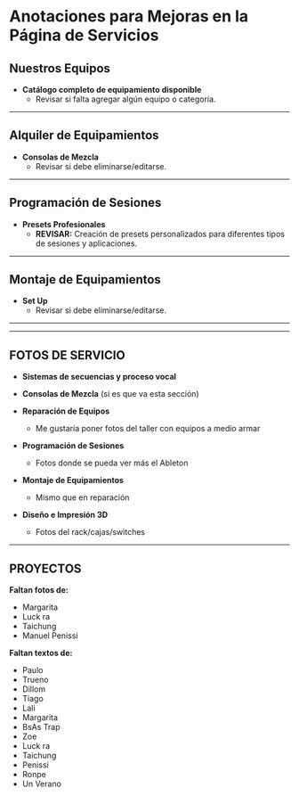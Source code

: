 # Anotaciones para Mejoras en la Página de Servicios

## Nuestros Equipos

- **Catálogo completo de equipamiento disponible**
  - Revisar si falta agregar algún equipo o categoría.

---

## Alquiler de Equipamientos

- **Consolas de Mezcla**
  - Revisar si debe eliminarse/editarse.

---

## Programación de Sesiones

- **Presets Profesionales**
  - **REVISAR:** Creación de presets personalizados para diferentes tipos de sesiones y aplicaciones.

---

## Montaje de Equipamientos

- **Set Up**
  - Revisar si debe eliminarse/editarse.

---

------

## FOTOS DE SERVICIO

- **Sistemas de secuencias y proceso vocal**
- **Consolas de Mezcla** (si es que va esta sección)

- **Reparación de Equipos**
  - Me gustaría poner fotos del taller con equipos a medio armar

- **Programación de Sesiones**
  - Fotos donde se pueda ver más el Ableton

- **Montaje de Equipamientos**
  - Mismo que en reparación

- **Diseño e Impresión 3D**
  - Fotos del rack/cajas/switches

------

## PROYECTOS

**Faltan fotos de:**
- Margarita
- Luck ra
- Taichung
- Manuel Penissi

**Faltan textos de:**
- Paulo
- Trueno
- Dillom
- Tiago
- Lali
- Margarita
- BsAs Trap
- Zoe
- Luck ra
- Taichung
- Penissi
- Ronpe
- Un Verano
